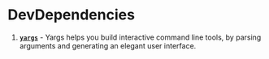 # DevDependencies

1. [**`yargs`**](https://www.npmjs.com/package/yargs) - Yargs helps you build interactive command line tools, by parsing arguments and generating an elegant user interface.